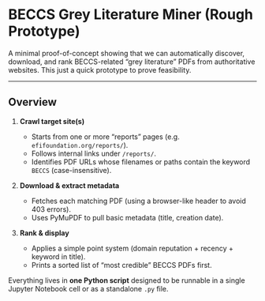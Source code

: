 # BECCS Grey Literature Miner (Rough Prototype)

A minimal proof-of-concept showing that we can automatically discover, download, and rank BECCS-related “grey literature” PDFs from authoritative websites. This just a quick prototype to prove feasibility.

---

## Overview

1. **Crawl target site(s)**  
   - Starts from one or more “reports” pages (e.g. `efifoundation.org/reports/`).  
   - Follows internal links under `/reports/`.  
   - Identifies PDF URLs whose filenames or paths contain the keyword `BECCS` (case-insensitive).  

2. **Download & extract metadata**  
   - Fetches each matching PDF (using a browser-like header to avoid 403 errors).  
   - Uses PyMuPDF to pull basic metadata (title, creation date).  

3. **Rank & display**  
   - Applies a simple point system (domain reputation + recency + keyword in title).  
   - Prints a sorted list of “most credible” BECCS PDFs first.

Everything lives in **one Python script** designed to be runnable in a single Jupyter Notebook cell or as a standalone `.py` file.
